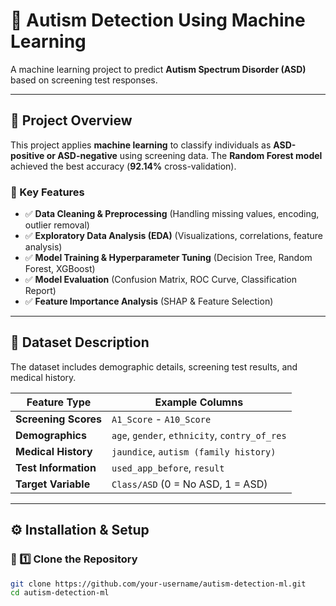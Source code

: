 # 📌 Autism Detection Using Machine Learning  
A machine learning project to predict **Autism Spectrum Disorder (ASD)** based on screening test responses.

---

## 📖 Project Overview  
This project applies **machine learning** to classify individuals as **ASD-positive or ASD-negative** using screening data. The **Random Forest model** achieved the best accuracy (**92.14%** cross-validation).  

### 🔹 Key Features  
- ✅ **Data Cleaning & Preprocessing** (Handling missing values, encoding, outlier removal)  
- ✅ **Exploratory Data Analysis (EDA)** (Visualizations, correlations, feature analysis)  
- ✅ **Model Training & Hyperparameter Tuning** (Decision Tree, Random Forest, XGBoost)  
- ✅ **Model Evaluation** (Confusion Matrix, ROC Curve, Classification Report)  
- ✅ **Feature Importance Analysis** (SHAP & Feature Selection)  

---

## 📂 Dataset Description  
The dataset includes demographic details, screening test results, and medical history.  

| Feature Type       | Example Columns                          |
|-------------------|----------------------------------|
| **Screening Scores** | `A1_Score` - `A10_Score` |
| **Demographics**    | `age`, `gender`, `ethnicity`, `contry_of_res` |
| **Medical History** | `jaundice`, `autism (family history)` |
| **Test Information** | `used_app_before`, `result` |
| **Target Variable** | `Class/ASD` (0 = No ASD, 1 = ASD) |

---

## ⚙ Installation & Setup  

### 🔹 1️⃣ Clone the Repository  
```bash
git clone https://github.com/your-username/autism-detection-ml.git
cd autism-detection-ml
